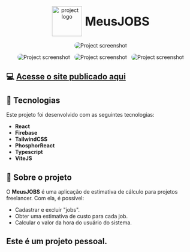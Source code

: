 <div align="center" style="display: flex; justify-content: center; align-items: center; gap: 8px; margin-bottom: 16px;">
  <img alt="project logo" src=".github/logo.png" width="80px">
  <span style="font-size: 32px; font-weight: bold;">MeusJOBS</span>
</div>

<p align="center">
  <img alt="Project screenshot" src=".github/print-1.png" style="max-width: 100%; border-radius: 8px;">
</p>

<div align="center">
  <img alt="Project screenshot" src=".github/print-2.png" style="border-radius: 8px; max-width: 30%; margin-right: 8px;">
  <img alt="Project screenshot" src=".github/print-3.png" style="border-radius: 8px; max-width: 30%; margin-right: 8px;">
  <img alt="Project screenshot" src=".github/print-4.png" style="border-radius: 8px; max-width: 30%;">
</div>

## 💻 [Acesse o site publicado aqui](http://meusjobs.vercel.app/)

## 🚀 Tecnologias

Este projeto foi desenvolvido com as seguintes tecnologias:

- **React**
- **Firebase**
- **TailwindCSS**
- **PhosphorReact**
- **Typescript**
- **ViteJS**

## 📖 Sobre o projeto

O **MeusJOBS** é uma aplicação de estimativa de cálculo para projetos freelancer. Com ela, é possível:

- Cadastrar e excluir "jobs".
- Obter uma estimativa de custo para cada job.
- Calcular o valor da hora do usuário do sistema.

Este é um **projeto pessoal**.
---